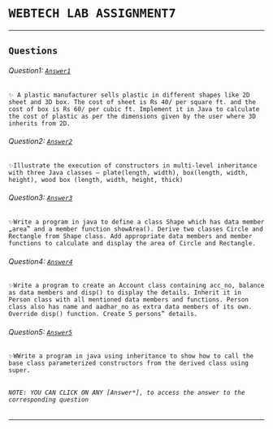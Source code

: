 # ```WEBTECH LAB ASSIGNMENT7```  
***  
## ```Questions```  

###### Question1: [```Answer1```](Q1.java)
    ✨ A plastic manufacturer sells plastic in different shapes like 2D sheet and 3D box. The cost of sheet is Rs 40/ per square ft. and the cost of box is Rs 60/ per cubic ft. Implement it in Java to calculate the cost of plastic as per the dimensions given by the user where 3D inherits from 2D.
###### Question2: [```Answer2```](Q2.java)
    ✨Illustrate the execution of constructors in multi-level inheritance with three Java classes – plate(length, width), box(length, width, height), wood box (length, width, height, thick)
###### Question3: [```Answer3```](Q3.java)
    ✨Write a program in java to define a class Shape which has data member „area‟ and a member function showArea(). Derive two classes Circle and Rectangle from Shape class. Add appropriate data members and member functions to calculate and display the area of Circle and Rectangle.
###### Question4: [```Answer4```](Q4.java)
    ✨Write a program to create an Account class containing acc_no, balance as data members and disp() to display the details. Inherit it in Person class with all mentioned data members and functions. Person class also has name and aadhar_no as extra data members of its own. Override disp() function. Create 5 persons‟ details.
###### Question5: [```Answer5```](Q5.java)
    ✨WWrite a program in java using inheritance to show how to call the base class parameterized constructors from the derived class using super.
##  
###### ```NOTE: YOU CAN CLICK ON ANY [Answer*], to access the answer to the corresponding question```

---
